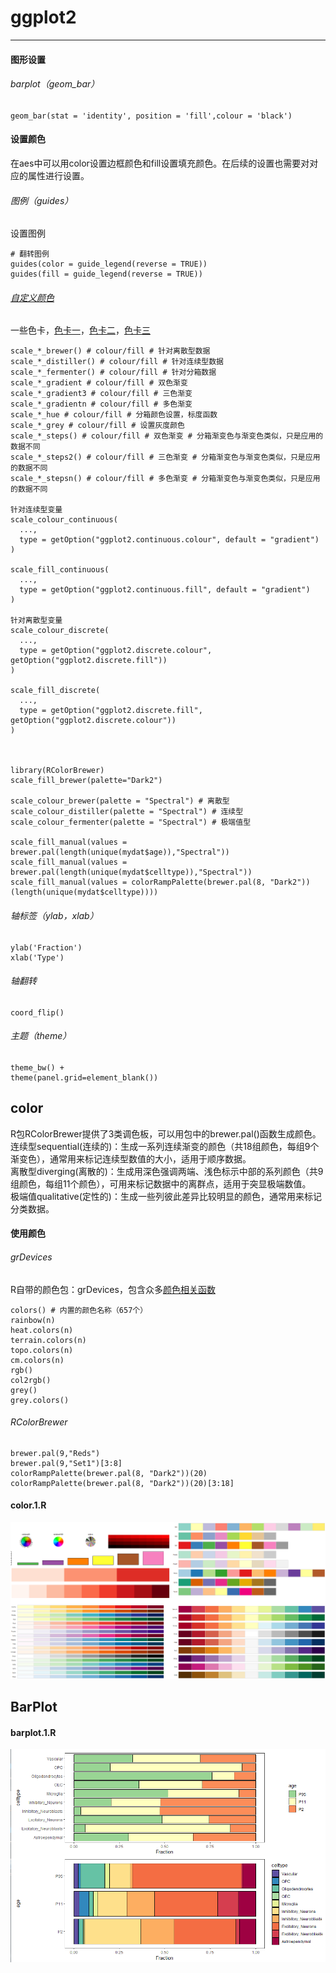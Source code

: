 # ggplot2
----

#### 图形设置
###### barplot（geom_bar）
```
geom_bar(stat = 'identity', position = 'fill',colour = 'black')
```

#### 设置颜色
在aes中可以用color设置边框颜色和fill设置填充颜色。在后续的设置也需要对对应的属性进行设置。
###### 图例（guides）
设置图例
```
# 翻转图例
guides(color = guide_legend(reverse = TRUE))
guides(fill = guide_legend(reverse = TRUE))
```
###### [自定义颜色](https://zhuanlan.zhihu.com/p/361654063)
一些色卡，[色卡一](https://colorbrewer2.org/#type=sequential&scheme=Greys&n=3)，[色卡二](https://www.webdesignrankings.com/resources/lolcolors/)，[色卡三](https://www.jianshu.com/p/b1897f06328d)
```
scale_*_brewer() # colour/fill # 针对离散型数据
scale_*_distiller() # colour/fill # 针对连续型数据
scale_*_fermenter() # colour/fill # 针对分箱数据
scale_*_gradient # colour/fill # 双色渐变
scale_*_gradient3 # colour/fill # 三色渐变
scale_*_gradientn # colour/fill # 多色渐变
scale_*_hue # colour/fill # 分箱颜色设置，标度函数
scale_*_grey # colour/fill # 设置灰度颜色
scale_*_steps() # colour/fill # 双色渐变 # 分箱渐变色与渐变色类似，只是应用的数据不同
scale_*_steps2() # colour/fill # 三色渐变 # 分箱渐变色与渐变色类似，只是应用的数据不同
scale_*_stepsn() # colour/fill # 多色渐变 # 分箱渐变色与渐变色类似，只是应用的数据不同

针对连续型变量
scale_colour_continuous(
  ...,
  type = getOption("ggplot2.continuous.colour", default = "gradient")
)

scale_fill_continuous(
  ...,
  type = getOption("ggplot2.continuous.fill", default = "gradient")
)

针对离散型变量
scale_colour_discrete(
  ...,
  type = getOption("ggplot2.discrete.colour", getOption("ggplot2.discrete.fill"))
)

scale_fill_discrete(
  ...,
  type = getOption("ggplot2.discrete.fill", getOption("ggplot2.discrete.colour"))
)



library(RColorBrewer)
scale_fill_brewer(palette="Dark2")

scale_colour_brewer(palette = "Spectral") # 离散型
scale_colour_distiller(palette = "Spectral") # 连续型
scale_colour_fermenter(palette = "Spectral") # 极端值型

scale_fill_manual(values = brewer.pal(length(unique(mydat$age)),"Spectral"))
scale_fill_manual(values = brewer.pal(length(unique(mydat$celltype)),"Spectral"))
scale_fill_manual(values = colorRampPalette(brewer.pal(8, "Dark2"))(length(unique(mydat$celltype))))
```
###### 轴标签（ylab，xlab）
```
ylab('Fraction')
xlab('Type')
```
###### 轴翻转
```
coord_flip()
```
###### 主题（theme）
```
theme_bw() + 
theme(panel.grid=element_blank()) 
```


## color
R包RColorBrewer提供了3类调色板，可以用包中的brewer.pal()函数生成颜色。<br/>
连续型sequential(连续的)：生成一系列连续渐变的颜色（共18组颜色，每组9个渐变色），通常用来标记连续型数值的大小，适用于顺序数据。<br/>
离散型diverging(离散的)：生成用深色强调两端、浅色标示中部的系列颜色（共9组颜色，每组11个颜色），可用来标记数据中的离群点，适用于突显极端数值。<br/>
极端值qualitative(定性的)：生成一些列彼此差异比较明显的颜色，通常用来标记分类数据。<br/>

#### 使用颜色
###### grDevices
R自带的颜色包：grDevices，包含众多[颜色相关函数](https://zhuanlan.zhihu.com/p/390532704)
```
colors() # 内置的颜色名称（657个）
rainbow(n)
heat.colors(n)
terrain.colors(n)
topo.colors(n)
cm.colors(n)
rgb()
col2rgb()
grey()
grey.colors()
```

###### RColorBrewer
```
brewer.pal(9,"Reds")
brewer.pal(9,"Set1")[3:8]
colorRampPalette(brewer.pal(8, "Dark2"))(20)
colorRampPalette(brewer.pal(8, "Dark2"))(20)[3:18]
```

#### color.1.R
![color.1.R](color/color.1.png)


## BarPlot
#### barplot.1.R
![barplot.1.R](barplot/barplot.1.png)
